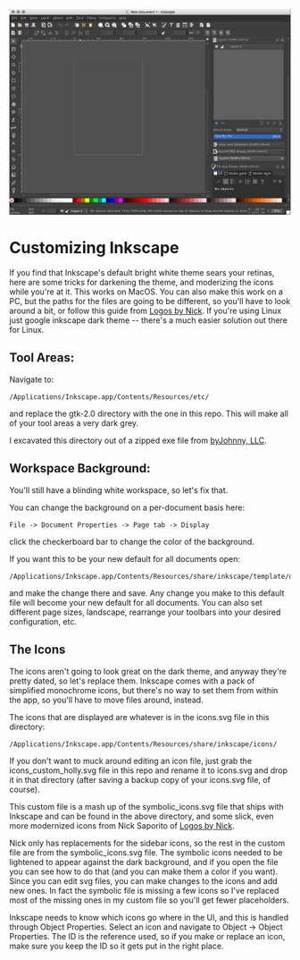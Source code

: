 ![screenshot of Inkscape with a dark theme](inkscape_screenshot.png)

# Customizing Inkscape

If you find that Inkscape's default bright white theme sears your retinas, here are some tricks for darkening the theme, and moderizing the icons while you're at it.  This works on MacOS.  You can also make this work on a PC, but the paths for the files are going to be different, so you'll have to look around a bit, or follow this guide from [Logos by Nick](https://logosbynick.com/how-to-make-inkscape-go-dark/).  If you're using Linux just google inkscape dark theme -- there's a much easier solution out there for Linux.

## Tool Areas:

Navigate to: 

```
/Applications/Inkscape.app/Contents/Resources/etc/
```

and replace the gtk-2.0 directory with the one in this repo.  This will make all of your tool areas a very dark grey.  

I excavated this directory out of a zipped exe file from [byJohnny, LLC](http://byjohnny.com/).  

## Workspace Background:

You'll still have a blinding white workspace, so let's fix that.

You can change the background on a per-document basis here:

```
File -> Document Properties -> Page tab -> Display
```

click the checkerboard bar to change the color of the background.

If you want this to be your new default for all documents open:

```
/Applications/Inkscape.app/Contents/Resources/share/inkscape/template/default.svg
```

and make the change there and save.  Any change you make to this
default file will become your new default for all documents.  You
can also set different page sizes, landscape, rearrange your toolbars
into your desired configuration, etc.  

## The Icons

The icons aren't going to look great on the dark theme, and anyway they're pretty dated, so let's replace them.  Inkscape comes with a pack of simplified monochrome icons, but there's no way to set them from within the app, so you'll have to move files around, instead.

The icons that are displayed are whatever is in the icons.svg file in this directory:

```
/Applications/Inkscape.app/Contents/Resources/share/inkscape/icons/
```

If you don't want to muck around editing an icon file, just grab the icons_custom_holly.svg file in this repo and rename it to icons.svg and drop it in that directory (after saving a backup copy of your icons.svg file, of course).

This custom file is a mash up of the symbolic_icons.svg file that ships with Inkscape and can be found in the above directory, and some slick, even more modernized icons from Nick Saporito of [Logos by Nick](https://logosbynick.com/new-icons-for-inkscape/).

Nick only has replacements for the sidebar icons, so the rest in the custom file are from the symbolic_icons.svg file.  The symbolic icons needed to be lightened to appear against the dark background, and if you open the file you can see how to do that (and you can make them a color if you want).  Since you can edit svg files, you can make changes to the icons and add new ones.  In fact the symbolic file is missing a few icons so I've replaced most of the missing ones in my custom file so you'll get fewer placeholders.

Inkscape needs to know which icons go where in the UI, and this is handled through Object Properties.  Select an icon and navigate to Object -> Object Properties.  The ID is the reference used, so if you make or replace an icon, make sure you keep the ID so it gets put in the right place.

